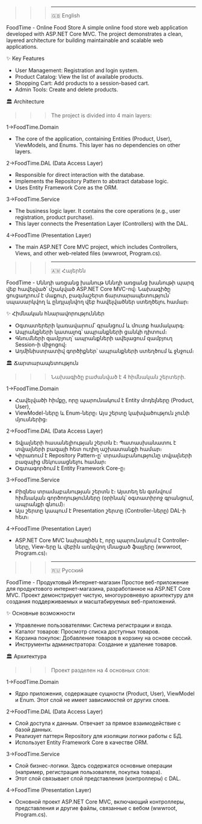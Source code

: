 >>> - - -
>>>  🇬🇧 English

FoodTime - Online Food Store
A simple online food store web application developed with ASP.NET Core MVC. The project demonstrates a clean, layered architecture for building maintainable and scalable web applications.

✨ Key Features

- User Management: Registration and login system.
- Product Catalog: View the list of available products.
- Shopping Cart: Add products to a session-based cart.
- Admin Tools: Create and delete products.

🏛️ Architecture
>>>The project is divided into 4 main layers:

  1->FoodTime.Domain

  - The core of the application, containing Entities (Product, User), ViewModels, and Enums. This layer has no dependencies on other layers.

  2->FoodTime.DAL (Data Access Layer)

  - Responsible for direct interaction with the database.
  - Implements the Repository Pattern to abstract database logic.
  - Uses Entity Framework Core as the ORM.

  3->FoodTime.Service

  - The business logic layer. It contains the core operations (e.g., user registration, product purchase).
  - This layer connects the Presentation Layer (Controllers) with the DAL.

  4->FoodTime (Presentation Layer)

  - The main ASP.NET Core MVC project, which includes Controllers, Views, and other web-related files (wwwroot, Program.cs).


>>> - - -
>>>  🇦🇲 Հայերեն

  FoodTime - Սննդի առցանց խանութ
    Սննդի առցանց խանութի պարզ վեբ հավելված՝ մշակված ASP.NET Core MVC-ով։
    Նախագիծը ցուցադրում է մաքուր, բազմաշերտ ճարտարապետություն՝ սպասարկվող
    և ընդլայնվող վեբ հավելվածներ ստեղծելու համար։

✨ Հիմնական հնարավորություններ

  - Օգտատերերի կառավարում՝ գրանցում և մուտք համակարգ։
  - Ապրանքների կատալոգ՝ ապրանքների ցանկի դիտում։
  - Գնումների զամբյուղ՝ ապրանքների ավելացում զամբյուղ Session-ի միջոցով։
  - Ադմինիստրատիվ գործիքներ՝ ապրանքների ստեղծում և ջնջում։

🏛️ Ճարտարապետություն
  >>> Նախագիծը բաժանված է 4 հիմնական շերտերի․

  1->FoodTime.Domain

  - Հավելվածի հիմքը, որը պարունակում է Entity մոդելները (Product, User),
  - ViewModel-ները և Enum-ները։ Այս շերտը կախվածություն չունի մյուսներից։

  2->FoodTime.DAL (Data Access Layer)

  - Տվյալների հասանելիության շերտն է։ Պատասխանատու է տվյալների բազայի հետ ուղիղ աշխատանքի համար։
  - Կիրառում է Repository Pattern-ը՝ տրամաբանությունը տվյալների բազայից մեկուսացնելու համար։
  - Օգտագործում է Entity Framework Core-ը։

  3->FoodTime.Service

  - Բիզնես տրամաբանության շերտն է։ Այստեղ են գտնվում հիմնական գործողությունները (օրինակ՝ օգտատիրոջ գրանցում, ապրանքի գնում)։
  - Այս շերտը կապում է Presentation շերտը (Controller-ները) DAL-ի հետ։

  4->FoodTime (Presentation Layer)

  - ASP.NET Core MVC նախագիծն է, որը պարունակում է Controller-ները, View-երը և վեբին առնչվող մնացած ֆայլերը (wwwroot, Program.cs)։


>>> - - -
>>> 🇷🇺 Русский

FoodTime - Продуктовый Интернет-магазин
Простое веб-приложение для продуктового интернет-магазина, разработанное на ASP.NET Core MVC. Проект демонстрирует чистую, многоуровневую архитектуру для создания поддерживаемых и масштабируемых веб-приложений.

✨ Основные возможности
  - Управление пользователями: Система регистрации и входа.
  - Каталог товаров: Просмотр списка доступных товаров.
  - Корзина покупок: Добавление товаров в корзину на основе сессий.
  - Инструменты администратора: Создание и удаление товаров.

🏛️ Архитектура
>>>Проект разделен на 4 основных слоя:

  1->FoodTime.Domain
  
  - Ядро приложения, содержащее сущности (Product, User), ViewModel и Enum. Этот слой не имеет зависимостей от других слоев.

  2->FoodTime.DAL (Data Access Layer)
  
  - Слой доступа к данным. Отвечает за прямое взаимодействие с базой данных.  
  - Реализует паттерн Repository для изоляции логики работы с БД.  
  - Использует Entity Framework Core в качестве ORM.

  3->FoodTime.Service
  
  - Слой бизнес-логики. Здесь содержатся основные операции (например, регистрация пользователя, покупка товара).  
  - Этот слой связывает слой представления (контроллеры) с DAL.
    
  4->FoodTime (Presentation Layer)
  
  - Основной проект ASP.NET Core MVC, включающий контроллеры, представления и другие файлы, связанные с вебом (wwwroot, Program.cs).
